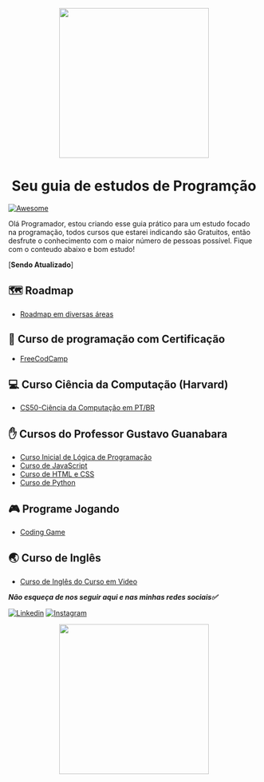 <p align="center">
  <a href="https://github.com/alestanalves/guia-ackercode">
    <img src="https://raw.githubusercontent.com/arthurspk/guiadevbrasil/main/images/guia.png" width="300" height="300">
  </a>
  <h1 align="center"> Seu guia de estudos de Programção</h1>
</p>

[![Awesome](https://cdn.rawgit.com/sindresorhus/awesome/d7305f38d29fed78fa85652e3a63e154dd8e8829/media/badge.svg)](https://github.com/RastercOd)

Olá Programador, estou criando esse guia prático para um estudo focado na programação, todos cursos que estarei indicando são Gratuitos, então desfrute o conhecimento com o maior número de pessoas possível. Fique com o conteudo abaixo e bom estudo! 

[**Sendo Atualizado**]

## 🗺️ Roadmap
- [Roadmap em diversas áreas](https://roadmap.sh)

## 📓 Curso de programação com Certificação 
- [FreeCodCamp](https://www.freecodecamp.org/portuguese/)

## 💻 Curso Ciência da Computação (Harvard)
- [CS50-Ciência da Computação em PT/BR](https://cs50xemportugues.github.io/2023/semanas/0.html)

## :raised_hand: Cursos do Professor Gustavo Guanabara 

- [Curso Inicial de Lógica de Programação](https://www.youtube.com/watch?v=8mei6uVttho&list=PLHz_AreHm4dmSj0MHol_aoNYCSGFqvfXV)
- [Curso de JavaScript](https://www.youtube.com/watch?v=1-w1RfGIov4&list=PLHz_AreHm4dlsK3Nr9GVvXCbpQyHQl1o1)
- [Curso de HTML e CSS](https://www.youtube.com/watch?v=Ejkb_YpuHWs&list=PLHz_AreHm4dkZ9-atkcmcBaMZdmLHft8n)
- [Curso de Python](https://www.youtube.com/watch?v=S9uPNppGsGo&list=PLHz_AreHm4dlKP6QQCekuIPky1CiwmdI6)

## 🎮 Programe Jogando 
- [Coding Game](https://www.codingame.com/start)

## :earth_asia: Curso de Inglês 

- [Curso de Inglês do Curso em Video](https://www.youtube.com/watch?v=QoTfOVYXmUc&list=PLHz_AreHm4dl8FBQLBC0bWSdL2FGmZnne)





*__Não esqueça de nos seguir aqui e nas minhas redes sociais:white_check_mark:__* 



[![Linkedin](https://camo.githubusercontent.com/a493f6833f99fb3c85788d6d9305e6b7a42b838e5ee5d138fd9a8214a7e77472/68747470733a2f2f696d672e736869656c64732e696f2f62616467652f6c696e6b6564696e2d2532333030373742352e7376673f267374796c653d666f722d7468652d6261646765266c6f676f3d6c696e6b6564696e266c6f676f436f6c6f723d7768697465)](https://www.linkedin.com/in/doglas-faria-08317199/)
[![Instagram](https://camo.githubusercontent.com/5c3f3164b340475c38f1ec3d8c6d0c6e8656fbccac25d06cfb86477079b88638/68747470733a2f2f696d672e736869656c64732e696f2f62616467652f696e7374616772616d2d2532334534343035462e7376673f267374796c653d666f722d7468652d6261646765266c6f676f3d696e7374616772616d266c6f676f436f6c6f723d7768697465)](https://www.instagram.com/dglas_f/)

<p align="center">
  <a href="https://github.com/alestanalves/guia-ackercode">
    <img src="https://github.com/RastercOd/README/assets/118366405/53abdf88-9fe8-43d4-8804-addcc44fa8d6" width="300" height="300">
  </a>
  <h1 align="center"> </h1>
</p>
